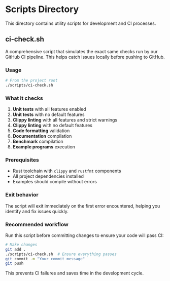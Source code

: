 # Scripts Directory

This directory contains utility scripts for development and CI processes.

## ci-check.sh

A comprehensive script that simulates the exact same checks run by our GitHub CI pipeline. This helps catch issues locally before pushing to GitHub.

### Usage

```bash
# From the project root
./scripts/ci-check.sh
```

### What it checks

1. **Unit tests** with all features enabled
2. **Unit tests** with no default features
3. **Clippy linting** with all features and strict warnings
4. **Clippy linting** with no default features
5. **Code formatting** validation
6. **Documentation** compilation
7. **Benchmark** compilation
8. **Example programs** execution

### Prerequisites

- Rust toolchain with `clippy` and `rustfmt` components
- All project dependencies installed
- Examples should compile without errors

### Exit behavior

The script will exit immediately on the first error encountered, helping you identify and fix issues quickly.

### Recommended workflow

Run this script before committing changes to ensure your code will pass CI:

```bash
# Make changes
git add .
./scripts/ci-check.sh  # Ensure everything passes
git commit -m "Your commit message"
git push
```

This prevents CI failures and saves time in the development cycle.